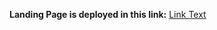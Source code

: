 **Landing Page is deployed in this link:** 
[Link Text](https://swapnanildatta.github.io/Khwaabonauts/)
